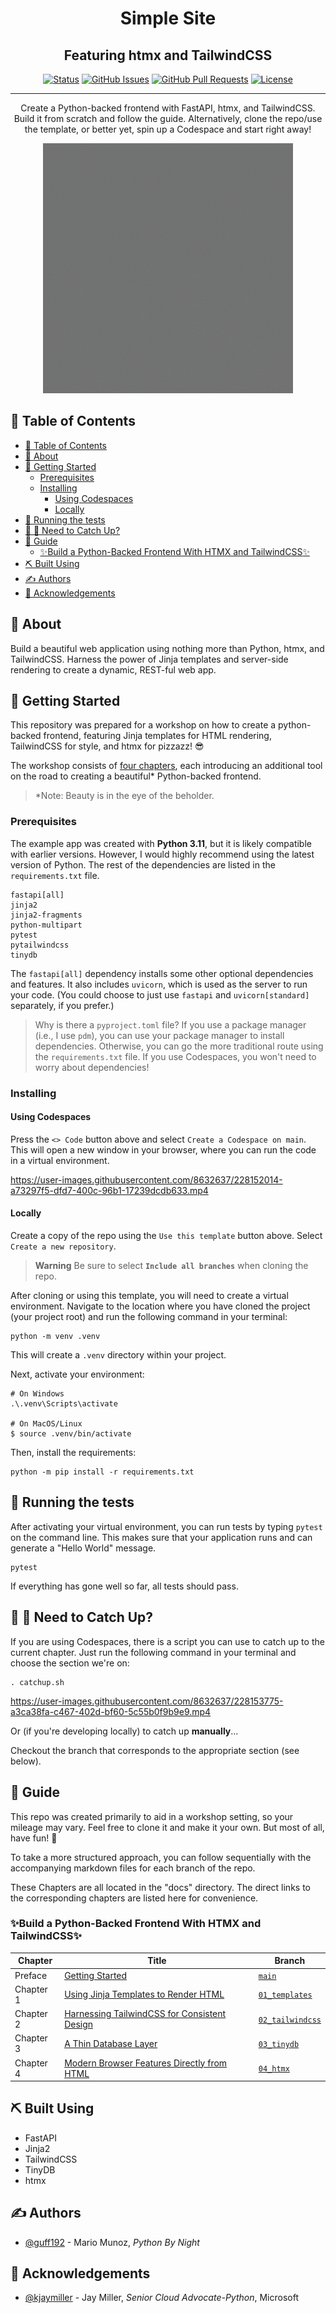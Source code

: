 <h1 align="center">Simple Site</h1>
<h2 align="center">Featuring htmx and TailwindCSS</h2>

<div align="center">

[![Status](https://img.shields.io/badge/status-active-success.svg)]()
[![GitHub Issues](https://img.shields.io/github/issues/guff192/htmx-simplesite)](https://github.com/guff192/htmx-simplesite/issues)
[![GitHub Pull Requests](https://img.shields.io/github/issues-pr/guff192/htmx-simplesite)](https://github.com/guff192/htmx-simplesite/pulls)
[![License](https://img.shields.io/badge/license-MIT-blue.svg)](/LICENSE)

</div>

---

<p align="center"> Create a Python-backed frontend with FastAPI, htmx, and TailwindCSS. Build it from scratch and follow the guide. Alternatively, clone the repo/use the template, or better yet, spin up a Codespace and start right away!
    <br>
</p>
<p align="center">
  <a href="" rel="noopener">
 <img width=400px height=400px src="https://github.com/guff192/htmx-simplesite/blob/main/assets/simple-site-demo.gif" alt="Project demo"></a>
</p>

## 📝 Table of Contents

- [📝 Table of Contents](#-table-of-contents)
- [🧐 About ](#-about-)
- [🏁 Getting Started ](#-getting-started-)
  - [Prerequisites](#prerequisites)
  - [Installing](#installing)
    - [Using Codespaces](#using-codespaces)
    - [Locally](#locally)
- [🔧 Running the tests ](#-running-the-tests-)
- [🚗 💨 Need to Catch Up?](#--need-to-catch-up)
- [🎈 Guide ](#-guide-)
  - [:sparkles:Build a Python-Backed Frontend With HTMX and TailwindCSS:sparkles:](#sparklesbuild-a-python-backed-frontend-with-htmx-and-tailwindcsssparkles)
- [⛏️ Built Using ](#️-built-using-)
- [✍️ Authors ](#️-authors-)
- [🎉 Acknowledgements ](#-acknowledgements-)

## 🧐 About <a name = "about"></a>

Build a beautiful web application using nothing more than Python, htmx, and TailwindCSS. Harness the power of Jinja templates and server-side rendering to create a dynamic, REST-ful web app.

## 🏁 Getting Started <a name = "getting_started"></a>

This repository was prepared for a workshop on how to create a python-backed frontend, featuring Jinja templates for HTML rendering, TailwindCSS for style, and htmx for pizzazz! 😎

The workshop consists of [four chapters](#-guide-), each introducing an additional tool on the road to creating a beautiful* Python-backed frontend.

> *Note: Beauty is in the eye of the beholder.

### Prerequisites

The example app was created with **Python 3.11**, but it is likely compatible with earlier versions. However, I would highly recommend using the latest version of Python. The rest of the dependencies are listed in the `requirements.txt` file.

```
fastapi[all]
jinja2
jinja2-fragments
python-multipart
pytest
pytailwindcss
tinydb
```

The `fastapi[all]` dependency installs some other optional dependencies and features. It also includes `uvicorn`, which is used as the server to run your code. (You could choose to just use `fastapi` and `uvicorn[standard]` separately, if you prefer.)

> Why is there a `pyproject.toml` file? If you use a package manager (i.e., I use `pdm`), you can use your package manager to install dependencies. Otherwise, you can go the more traditional route using the `requirements.txt` file. If you use Codespaces, you won't need to worry about dependencies!

### Installing

#### Using Codespaces
Press the `<> Code` button above and select `Create a Codespace on main`. This will open a new window in your browser, where you can run the code in a virtual environment.

https://user-images.githubusercontent.com/8632637/228152014-a73297f5-dfd7-400c-96b1-17239dcdb633.mp4

#### Locally
Create a copy of the repo using the `Use this template` button above. Select `Create a new repository`.

> **Warning**
> Be sure to select **`Include all branches`** when cloning the repo.

After cloning or using this template, you will need to create a virtual environment. Navigate to the location where you have cloned the project (your project root) and run the following command in your terminal:

```
python -m venv .venv
```

This will create a `.venv` directory within your project.

Next, activate your environment:

```
# On Windows
.\.venv\Scripts\activate

# On MacOS/Linux
$ source .venv/bin/activate
```

Then, install the requirements:

```
python -m pip install -r requirements.txt
```

## 🔧 Running the tests <a name = "tests"></a>

After activating your virtual environment, you can run tests by typing `pytest` on the command line. This makes sure that your application runs and can generate a "Hello World" message.

```
pytest
```

If everything has gone well so far, all tests should pass.

## 🚗 💨 Need to Catch Up?
If you are using Codespaces, there is a script you can use to catch up to the current chapter. Just run the following command in your terminal and choose the section we're on:

```shell
. catchup.sh
```

https://user-images.githubusercontent.com/8632637/228153775-a3ca38fa-c467-402d-bf60-5c55b0f9b9e9.mp4

Or (if you're developing locally) to catch up **manually**...


Checkout the branch that corresponds to the appropriate section (see below).

## 🎈 Guide <a name="guide"></a>

This repo was created primarily to aid in a workshop setting, so your mileage may vary. Feel free to clone it and make it your own. But most of all, have fun! 🥳

To take a more structured approach, you can follow sequentially with the accompanying markdown files for each branch of the repo.

These Chapters are all located in the "docs" directory. The direct links to the corresponding chapters are listed here for convenience.

### :sparkles:Build a Python-Backed Frontend With HTMX and TailwindCSS:sparkles:

| Chapter | Title | Branch
| --- | --- | --- |
| Preface | [Getting Started](https://github.com/guff192/htmx-simplesite/blob/main/docs/00_Preface.md) | [`main`](https://github.com/guff192/htmx-simplesite) |
| Chapter 1 | [Using Jinja Templates to Render HTML](https://github.com/guff192/htmx-simplesite/blob/main/docs/01_Chapter_1.md) | [`01_templates`](https://github.com/guff192/htmx-simplesite/tree/01_templates) |
| Chapter 2 | [Harnessing TailwindCSS for Consistent Design](https://github.com/guff192/htmx-simplesite/blob/main/docs/02_Chapter_2.md) | [`02_tailwindcss`](https://github.com/guff192/htmx-simplesite/tree/02_tailwindcss) |
| Chapter 3 | [A Thin Database Layer](https://github.com/guff192/htmx-simplesite/blob/main/docs/03_Chapter_3.md) | [`03_tinydb`](https://github.com/guff192/htmx-simplesite/tree/03_tinydb) |
| Chapter 4 | [Modern Browser Features Directly from HTML](https://github.com/guff192/htmx-simplesite/blob/main/docs/04_Chapter_4.md) | [`04_htmx`](https://github.com/guff192/htmx-simplesite/tree/04_htmx)  |

## ⛏️ Built Using <a name = "built_using"></a>

- FastAPI
- Jinja2
- TailwindCSS
- TinyDB
- htmx

## ✍️ Authors <a name = "authors"></a>

- [@guff192](https://github.com/guff192) - Mario Munoz, _Python By Night_

## 🎉 Acknowledgements <a name = "acknowledgement"></a>

- [@kjaymiller](https://github.com/kjaymiller) - Jay Miller, _Senior Cloud Advocate-Python_, Microsoft

